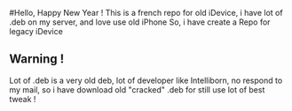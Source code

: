 #Hello, Happy New Year ! 
This is a french repo for old iDevice, i have lot of .deb on my server, and love use old iPhone
So, i have create a Repo for legacy iDevice

## Warning ! 
Lot of .deb is a very old deb, lot of developer like Intelliborn, no respond to my mail, so i have download old "cracked" .deb for still use lot of best tweak !
